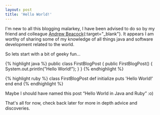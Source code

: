 ```yaml
---
layout: post
title: 'Hello World!'
---
```


I'm new to all this blogging malarkey, I have been advised to do so by my friend and colleague [Andrew Beacock](http://blog.andrewbeacock.com/){:target="_blank"}. It appears I am worthy of sharing some of my knowledge of all things java and software development related to the world.

So lets start with a bit of geeky fun…

{% highlight java %}
public class FirstBlogPost {
    public FirstBlogPost() {
        System.out.println("Hello World!");
    }
}
{% endhighlight %}

{% highlight ruby %}
class FirstBlogPost
  def initialize
    puts 'Hello World!'
  end
end
{% endhighlight %}

Maybe I should have named this post “Hello World in Java and Ruby” :o)

That's all for now, check back later for more in depth advice and discoveries.
